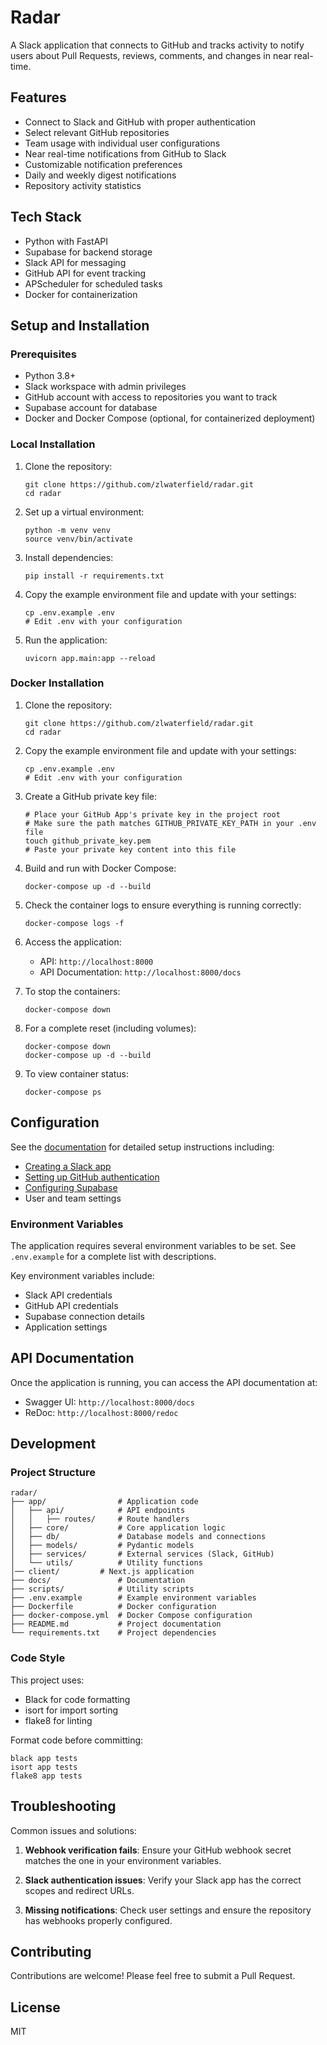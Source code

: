 # Radar

A Slack application that connects to GitHub and tracks activity to notify users about Pull Requests, reviews, comments, and changes in near real-time.

## Features

- Connect to Slack and GitHub with proper authentication
- Select relevant GitHub repositories
- Team usage with individual user configurations
- Near real-time notifications from GitHub to Slack
- Customizable notification preferences
- Daily and weekly digest notifications
- Repository activity statistics

## Tech Stack

- Python with FastAPI
- Supabase for backend storage
- Slack API for messaging
- GitHub API for event tracking
- APScheduler for scheduled tasks
- Docker for containerization

## Setup and Installation

### Prerequisites

- Python 3.8+
- Slack workspace with admin privileges
- GitHub account with access to repositories you want to track
- Supabase account for database
- Docker and Docker Compose (optional, for containerized deployment)

### Local Installation

1. Clone the repository:
   ```
   git clone https://github.com/zlwaterfield/radar.git
   cd radar
   ```

2. Set up a virtual environment:
   ```
   python -m venv venv
   source venv/bin/activate
   ```

3. Install dependencies:
   ```
   pip install -r requirements.txt
   ```

4. Copy the example environment file and update with your settings:
   ```
   cp .env.example .env
   # Edit .env with your configuration
   ```

5. Run the application:
   ```
   uvicorn app.main:app --reload
   ```

### Docker Installation

1. Clone the repository:
   ```
   git clone https://github.com/zlwaterfield/radar.git
   cd radar
   ```

2. Copy the example environment file and update with your settings:
   ```
   cp .env.example .env
   # Edit .env with your configuration
   ```

3. Create a GitHub private key file:
   ```
   # Place your GitHub App's private key in the project root
   # Make sure the path matches GITHUB_PRIVATE_KEY_PATH in your .env file
   touch github_private_key.pem
   # Paste your private key content into this file
   ```

4. Build and run with Docker Compose:
   ```
   docker-compose up -d --build
   ```

5. Check the container logs to ensure everything is running correctly:
   ```
   docker-compose logs -f
   ```

6. Access the application:
   - API: `http://localhost:8000`
   - API Documentation: `http://localhost:8000/docs`

7. To stop the containers:
   ```
   docker-compose down
   ```

8. For a complete reset (including volumes):
   ```
   docker-compose down
   docker-compose up -d --build
   ```

9. To view container status:
   ```
   docker-compose ps
   ```

## Configuration

See the [documentation](./docs/README.md) for detailed setup instructions including:
- [Creating a Slack app](./docs/slack_setup.md)
- [Setting up GitHub authentication](./docs/github_setup.md)
- [Configuring Supabase](./docs/supabase_setup.md)
- User and team settings

### Environment Variables

The application requires several environment variables to be set. See `.env.example` for a complete list with descriptions.

Key environment variables include:
- Slack API credentials
- GitHub API credentials
- Supabase connection details
- Application settings

## API Documentation

Once the application is running, you can access the API documentation at:
- Swagger UI: `http://localhost:8000/docs`
- ReDoc: `http://localhost:8000/redoc`

## Development

### Project Structure

```
radar/
├── app/                # Application code
│   ├── api/            # API endpoints
│   │   ├── routes/     # Route handlers
│   ├── core/           # Core application logic
│   ├── db/             # Database models and connections
│   ├── models/         # Pydantic models
│   ├── services/       # External services (Slack, GitHub)
│   └── utils/          # Utility functions
│── client/         # Next.js application
├── docs/               # Documentation
├── scripts/            # Utility scripts
├── .env.example        # Example environment variables
├── Dockerfile          # Docker configuration
├── docker-compose.yml  # Docker Compose configuration
├── README.md           # Project documentation
└── requirements.txt    # Project dependencies
```

### Code Style

This project uses:
- Black for code formatting
- isort for import sorting
- flake8 for linting

Format code before committing:

```
black app tests
isort app tests
flake8 app tests
```

## Troubleshooting

Common issues and solutions:

1. **Webhook verification fails**: Ensure your GitHub webhook secret matches the one in your environment variables.

2. **Slack authentication issues**: Verify your Slack app has the correct scopes and redirect URLs.

3. **Missing notifications**: Check user settings and ensure the repository has webhooks properly configured.

## Contributing

Contributions are welcome! Please feel free to submit a Pull Request.

## License

MIT
